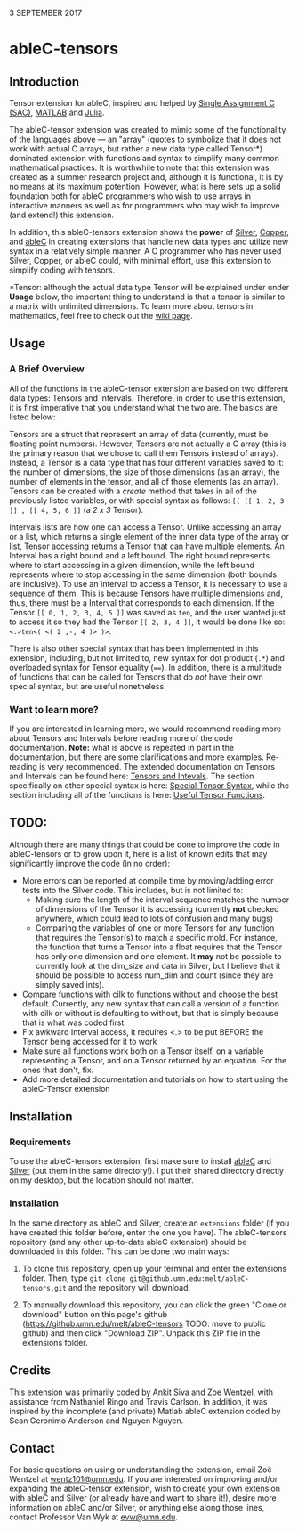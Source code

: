 3 SEPTEMBER 2017

# ableC-tensors

## Introduction

Tensor extension for ableC, inspired and helped by [Single Assignment C (SAC)](http://www.sac-home.org/doku.php), [MATLAB](https://www.mathworks.com/products/matlab.html) and [Julia](https://julialang.org/).

The ableC-tensor extension was created to mimic some of the functionality of the languages above — an "array" (quotes to symbolize that it does not work with actual C arrays, but rather a new data type called Tensor\*) dominated extension with functions and syntax to simplify many common mathematical practices. It is worthwhile to note that this extension was created as a summer research project and, although it is functional, it is by no means at its maximum potention. However, what is here sets up a solid foundation both for ableC programmers who wish to use arrays in interactive manners as well as for programmers who may wish to improve (and extend!) this extension. 

In addition, this ableC-tensors extension shows the **power** of [Silver](https://github.com/melt-umn/silver), [Copper](https://github.com/melt-umn/copper), and [ableC](https://github.com/melt-umn/ableC) in creating extensions that handle new data types and utilize new syntax in a relatively simple manner. A C programmer who has never used Silver, Copper, or ableC could, with minimal effort, use this extension to simplify coding with tensors.

\*Tensor: although the actual data type Tensor will be explained under under **Usage** below, the important thing to understand is that a tensor is similar to a matrix with unlimited dimensions. To learn more about tensors in mathematics, feel free to check out the [wiki page](https://en.wikipedia.org/wiki/Tensor). 

## Usage

### A Brief Overview 
All of the functions in the ableC-tensor extension are based on two different data types: Tensors and Intervals. Therefore, in order to use this extension, it is first imperative that you understand what the two are. The basics are listed below:

Tensors are a struct that represent an array of data (currently, must be floating point numbers). However, Tensors are not actually a C array (this is the primary reason that we chose to call them Tensors instead of arrays). Instead, a Tensor is a data type that has four different variables saved to it: the number of dimensions, the size of those dimensions (as an array), the number of elements in the tensor, and all of those elements (as an array). Tensors can be created with a *create* method that takes in all of the previously listed variables, or with special syntax as follows: `[[ [[ 1, 2, 3 ]] , [[ 4, 5, 6 ]]` (a *2 x 3* Tensor). 

Intervals lists are how one can access a Tensor. Unlike accessing an array or a list, which returns a single element of the inner data type of the array or list, Tensor accessing returns a Tensor that can have multiple elements. An Interval has a right bound and a left bound. The right bound represents where to start accessing in a given dimension, while the left bound represents where to stop accessing in the same dimension (both bounds are inclusive). To use an Interval to access a Tensor, it is necessary to use a sequence of them. This is because Tensors have multiple dimensions and, thus, there must be a Interval that corresponds to each dimension. If the Tensor `[[ 0, 1, 2, 3, 4, 5 ]]` was saved as `ten`, and the user wanted just to access it so they had the Tensor `[[ 2, 3, 4 ]]`, it would be done like so: `<.>ten<( <( 2 ,-, 4 )> )>`.

There is also other special syntax that has been implemented in this extension, including, but not limited to, new syntax for dot product (`.*`) and overloaded syntax for Tensor equality (`==`). In addition, there is a multitude of functions that can be called for Tensors that do *not* have their own special syntax, but are useful nonetheless. 

### Want to learn more?
If you are interested in learning more, we would recommend reading more about Tensors and Intervals before reading more of the code documentation. **Note:** what is above is repeated in part in the documentation, but there are some clarifications and more examples. Re-reading is very recommended. The extended documentation on Tensors and Intervals can be found here: [Tensors and Intevals](https://github.umn.edu/melt/ableC-tensors/blob/master/learn_ableC_tensors/tensors_and_intervals.md). The section specifically on other special syntax is here: [Special Tensor Syntax](https://github.umn.edu/melt/ableC-tensors/blob/master/learn_ableC_tensors/special_tensor_syntax), while the section including all of the functions is here: [Useful Tensor Functions](https://github.umn.edu/melt/ableC-tensors/blob/master/learn_ableC_tensors/useful_tensor_functions.md).

## TODO:
Although there are many things that could be done to improve the code in ableC-tensors or to grow upon it, here is a list of known edits that may significantly improve the code (in no order):
* More errors can be reported at compile time by moving/adding error tests into the Silver code. This includes, but is not limited to:
  * Making sure the length of the interval sequence matches the number of dimensions of the Tensor it is accessing (currently **not** checked anywhere, which could lead to lots of confusion and many bugs)
  * Comparing the variables of one or more Tensors for any function that requires the Tensor(s) to match a specific mold. For instance, the function that turns a Tensor into a float requires that the Tensor has only one dimension and one element. It **may** not be possible to currently look at the dim_size and data in Silver, but I believe that it should be possible to access num_dim and count (since they are simply saved ints). 
* Compare functions with cilk to functions without and choose the best default. Currently, any new syntax that can call a version of a function with cilk or without is defaulting to without, but that is simply because that is what was coded first. 
* Fix awkward Interval access, it requires <.> to be put BEFORE the Tensor being accessed for it to work
* Make sure all functions work both on a Tensor itself, on a variable representing a Tensor, and on a Tensor returned by an equation. For the ones that don't, fix.
* Add more detailed documentation and tutorials on how to start using the ableC-Tensor extension

## Installation

### Requirements

To use the ableC-tensors extension, first make sure to install [ableC](https://github.com/melt-umn/ableC) and [Silver](https://github.com/melt-umn/silver) (put them in the same directory!). I put their shared directory directly on my desktop, but the location should not matter.

### Installation

In the same directory as ableC and Silver, create an `extensions` folder (if you have created this folder before, enter the one you have). The ableC-tensors repository (and any other up-to-date ableC extension) should be downloaded in this folder. This can be done two main ways: 

1. To clone this repository, open up your terminal and enter the extensions folder. Then, type `git clone git@github.umn.edu:melt/ableC-tensors.git` and the repository will download.

2. To manually download this repository, you can click the green "Clone or download" button on this page's github (https://github.umn.edu/melt/ableC-tensors TODO: move to public github) and then click "Download ZIP". Unpack this ZIP file in the extensions folder.

## Credits

This extension was primarily coded by Ankit Siva and Zoe Wentzel, with assistance from Nathaniel Ringo and Travis Carlson. In addition, it was inspired by the incomplete (and private) Matlab ableC extension coded by Sean Geronimo Anderson and Nguyen Nguyen.

## Contact

For basic questions on using or understanding the extension, email Zoë Wentzel at wentz101@umn.edu. If you are interested on improving and/or expanding the ableC-tensor extension, wish to create your own extension with ableC and Silver (or already have and want to share it!), desire more information on ableC and/or Silver, or anything else along those lines, contact Professor Van Wyk at evw@umn.edu. 

 
